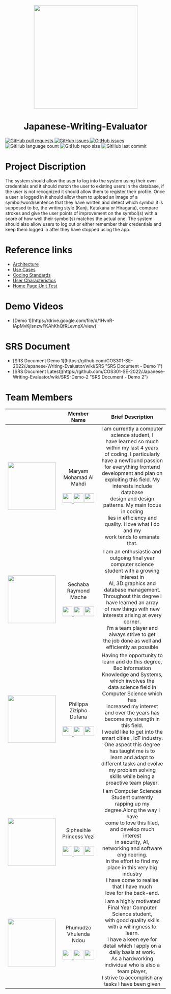 <p align= "center" > <img width="325px" height = "325px" src = "https://user-images.githubusercontent.com/73443014/165978561-4cbcb1b8-4468-45bf-a691-fd2339bfcc73.jpg" /></p>
<h1 align="center">Japanese-Writing-Evaluator</h1>

<a href= "https://github.com/COS301-SE-2022/Japanese-Writing-Evaluator/pulls">
  <img alt="GitHub pull requests" src="https://img.shields.io/github/issues-pr/COS301-SE-2022/Japanese-Writing-Evaluator?style=plastic">
</a>
<a href = "https://github.com/COS301-SE-2022/Japanese-Writing-Evaluator/issues">
  <img alt="GitHub issues" src="https://img.shields.io/github/issues/COS301-SE-2022/Japanese-Writing-Evaluator?style=plastic">
</a>
<a href = "https://github.com/COS301-SE-2022/Japanese-Writing-Evaluator/projects/1">
  <img alt="GitHub issues" src="https://img.shields.io/badge/Project%20Board-1-blue">
</a>
<div><img alt="GitHub language count" src="https://img.shields.io/github/languages/count/COS301-SE-2022/Japanese-Writing-Evaluator?style=plastic">
<img alt="GitHub repo size" src="https://img.shields.io/github/repo-size/COS301-SE-2022/Japanese-Writing-Evaluator?style=plastic">
<img alt="GitHub last commit" src="https://img.shields.io/github/last-commit/COS301-SE-2022/Japanese-Writing-Evaluator?color=orange&style=plastic"></div>

# Project Discription
The system should allow the user to log into the system using their own credentials and it should match the user to existing users in the database, if the user is not recognized it should allow them to register their profile. Once a user is logged in it should allow them to upload an image of a symbol/word/sentence that they have written and detect which symbol it is supposed to be, the writing style (Kanji, Katakana or Hiragana), compare strokes and give the user points of improvement on the symbol(s) with a score of how well their symbol(s) matches the actual one. The system should also allow users to log out or either remember their credentials and keep them logged in after they have stopped using the app.

# Reference links
<ul>
  <li><a href = "https://github.com/COS301-SE-2022/Japanese-Writing-Evaluator/wiki/SRS-Demo-2#architectural-system-design">Architecture</a></li>
  <li><a href = "https://github.com/COS301-SE-2022/Japanese-Writing-Evaluator/wiki/SRS-Demo-2#use-case-diagram">Use Cases</a></li>
  <li><a href = "https://github.com/COS301-SE-2022/Japanese-Writing-Evaluator/wiki/Coding-Standards">Coding Standards</a></li>
  <li><a href = "https://github.com/COS301-SE-2022/Japanese-Writing-Evaluator/wiki/SRS-Demo-2#user-characteristics">User Characteristics</a></li>
  <li><a href = "https://github.com/COS301-SE-2022/Japanese-Writing-Evaluator/blob/develop/src/app/home/home.page.spec.ts">Home Page Unit Test</a></li>
</ul>

# Demo Videos
<ul>
  <li>[Demo 1](https://drive.google.com/file/d/1HvnR-lApMvKjlsnzwFKAhKhQfRLevnpX/view)</li>
</ul>


# SRS Document
<ul>
  <li>[SRS Document Demo 1](https://github.com/COS301-SE-2022/Japanese-Writing-Evaluator/wiki/SRS "SRS Document - Demo 1")</li>
  <li>[SRS Document Latest](https://github.com/COS301-SE-2022/Japanese-Writing-Evaluator/wiki/SRS-Demo-2 "SRS Document - Demo 2")</li>
</ul>

# Team Members

|                    |Member Name       |Brief Description          | 
| ------------------ |------------------| ------------------------- | 
|<img width="150px" height = "150px" src="https://avatars.githubusercontent.com/u/100767058?v=4">        |<div align = "center">Maryam Mohamad Al Mahdi<br/><br/><a href = "https://www.linkedin.com/in/maryam-mohamad-al-mahdi-0b2572233/"><img width="30px" height = "30px" src = "https://user-images.githubusercontent.com/73443014/166081171-8bb058cf-c441-4dc9-a9f4-919a31f80c0b.png"/>        </a><a href = "https://github.com/Maryam-Al-Mahdi"><img width="30px" height = "30px" src = "https://user-images.githubusercontent.com/73443014/166081604-23fd716c-eabb-4d7a-a9b5-2293423685b7.png"/></a>        <a href = "mailto:u19009977@tuks.co.za"><img width="30px" height = "30px" src = "https://user-images.githubusercontent.com/73443014/166081515-b37d35f6-c108-4acf-93bd-9b82d594f75a.png"/></a><div/>|<div align = "center">I am currently a computer science student, I<br/>have learned so much within my last 4 years<br/>of coding. I particularly have a newfound passion<br/>for everything frontend development and plan on<br/>exploiting this field. My interests include database<br/>design and design patterns. My main focus in coding<br/>lies in efficiency and quality. I love what I do and my<br/>work tends to emanate that.</div>|
|<img width="150px" height = "150px" src="https://avatars.githubusercontent.com/u/93662067?v=4">       |<div align = "center">Sechaba Raymond Mache<br/><br/><a href = "https://www.linkedin.com/in/sechaba-mache-6572b2239"><img width="30px" height = "30px" src = "https://user-images.githubusercontent.com/73443014/166081171-8bb058cf-c441-4dc9-a9f4-919a31f80c0b.png"/>        </a><a href = "https://github.com/Raymond0413"><img width="30px" height = "30px" src = "https://user-images.githubusercontent.com/73443014/166081604-23fd716c-eabb-4d7a-a9b5-2293423685b7.png"/></a>        <a href = "mailto:sechaba836@gmail.com"><img width="30px" height = "30px" src = "https://user-images.githubusercontent.com/73443014/166081515-b37d35f6-c108-4acf-93bd-9b82d594f75a.png"/></a><div/>| <div align = "center">I am an enthusiastic and outgoing final year<br/> computer science student with a growing interest in<br/> AI, 3D graphics and database management.<br/> Throughout this degree I have learned an array<br/> of new things with new interests arising at every corner.<br/> I’m a team player and always strive to get<br/> the job done as well and efficiently as possible </div>                          |          
|<img width="150px" height = "150px" src="https://avatars.githubusercontent.com/u/68788485?v=4">          |<div align = "center">Philippa Zizipho Dufana<br/><br/><a href = "https://www.linkedin.com/in/philippa-dufana/"><img width="30px" height = "30px" src = "https://user-images.githubusercontent.com/73443014/166081171-8bb058cf-c441-4dc9-a9f4-919a31f80c0b.png"/>        </a><a href = "https://github.com/Philippa29"><img width="30px" height = "30px" src = "https://user-images.githubusercontent.com/73443014/166081604-23fd716c-eabb-4d7a-a9b5-2293423685b7.png"/></a>        <a href = "mailto:dufanaphilippa@gmail.com"><img width="30px" height = "30px" src = "https://user-images.githubusercontent.com/73443014/166081515-b37d35f6-c108-4acf-93bd-9b82d594f75a.png"/></a><div/>| <div align = "center"> Having the opportunity to learn and do this degree,<br/> Bsc Information Knowledge and Systems, which involves  the<br/> data science field in Computer Science which has<br/> increased my interest and over the years has<br/> become my strength in this field.<br/> I would like to get into the smart cities , IoT industry.<br/>One aspect this degree has taught me is to<br/> learn and adapt to different tasks and evolve my problem solving<br/> skills while being a proactive  team player.</div>                           |
|<img width="150px" height = "150px" src="https://avatars.githubusercontent.com/u/73443014?v=4">         |<div align = "center">Siphesihle Princess Vezi<br/><br/><a href = "https://www.linkedin.com/in/siphesihle-vezi-471103210/"><img width="30px" height = "30px" src = "https://user-images.githubusercontent.com/73443014/166081171-8bb058cf-c441-4dc9-a9f4-919a31f80c0b.png"/>        </a><a href = "https://github.com/Siphesihle05"><img width="30px" height = "30px" src = "https://user-images.githubusercontent.com/73443014/166081604-23fd716c-eabb-4d7a-a9b5-2293423685b7.png"/></a>        <a href = "mailto:u19078286@tuks.co.za"><img width="30px" height = "30px" src = "https://user-images.githubusercontent.com/73443014/166081515-b37d35f6-c108-4acf-93bd-9b82d594f75a.png"/></a><div/>|<div align = "center">I am Computer Sciences Student currently <br />rapping up my degree.Along the way I have<br />come to love this filed, and develop much interest<br />in security, AI, networking and software engineering.<br />In  the effort to find my place in this very big industry<br />I have come to realise that I have much<br />love for the back-end.</div>|   
|<img width="150px" height = "150px" src="https://avatars.githubusercontent.com/u/49733146?v=4">         |<div align = "center">Phumudzo Vhulenda Ndou<br/><br/><a href = "https://www.linkedin.com/in/vhulenda-ndou-8507a61ba/"><img width="30px" height = "30px" src = "https://user-images.githubusercontent.com/73443014/166081171-8bb058cf-c441-4dc9-a9f4-919a31f80c0b.png"/>        </a><a href = "https://github.com/Vhulenda88"><img width="30px" height = "30px" src = "https://user-images.githubusercontent.com/73443014/166081604-23fd716c-eabb-4d7a-a9b5-2293423685b7.png"/></a>        <a href = "mailto:u19050993@tuks.co.za"><img width="30px" height = "30px" src = "https://user-images.githubusercontent.com/73443014/166081515-b37d35f6-c108-4acf-93bd-9b82d594f75a.png"/></a><div/>|<div align = "center">I am a highly motivated Final Year Computer Science student,<br/> with good quality skills with a willingness to learn.<br/> I have a keen eye for detail which I apply on a daily basis at work.<br/> As a hardworking individual who is also a team player,<br/> I strive to accomplish any tasks I have been given</div>|   

